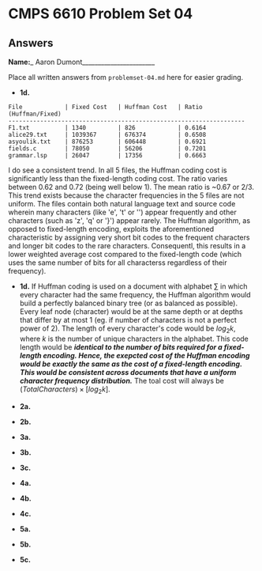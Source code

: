 # CMPS 6610 Problem Set 04
## Answers

**Name:**_ Aaron Dumont_______________________


Place all written answers from `problemset-04.md` here for easier grading.




- **1d.**
```
File            | Fixed Cost   | Huffman Cost   | Ratio (Huffman/Fixed)
-------------------------------------------------------------------
F1.txt          | 1340         | 826            | 0.6164
alice29.txt     | 1039367      | 676374         | 0.6508
asyoulik.txt    | 876253       | 606448         | 0.6921
fields.c        | 78050        | 56206          | 0.7201
grammar.lsp     | 26047        | 17356          | 0.6663
```
I do see a consistent trend. In all 5 files, the Huffman coding cost is significantly less than the fixed-length coding cost. The ratio varies between 0.62 and 0.72 (being well below 1). The mean ratio is ~0.67 or 2/3. This trend exists because the character frequencies in the 5 files are not uniform. The files contain both natural language text and source code wherein many characters (like 'e', 't' or '') appear frequently and other characters (such as 'z', 'q' or '}') appear rarely. The Huffman algorithm, as opposed to fixed-length encoding, exploits the aforementioned characteristic by assigning very short bit codes to the frequent characters and longer bit codes to the rare characters. Consequentl, this results in a lower weighted average cost compared to the fixed-length code (which uses the same number of bits for all characterss regardless of their frequency).

- **1d.**
If Huffman coding is used on a document with alphabet $\sum$ in which every character had the same frequency, the Huffman algorithm would build a perfectly balanced binary tree (or as balanced as possible). Every leaf node (character) would be at the same depth or at depths that differ by at most 1 (eg. if number of characters is not a perfect power of 2). The length of every character's code would be $log_2k$, where $k$ is the number of unique characters in the alphabet. This code length would be ***identical to the number of bits required for a fixed-length encoding. Hence, the exepcted cost of the Huffman encoding would be exactly the same as the cost of a fixed-length encoding.*** ***This would be consistent across documents that have a uniform character frequency distribution.*** The toal cost will always be $(Total Characters)\times [log_2k]$.




- **2a.**




- **2b.**




- **3a.**



- **3b.**




- **3c.**



- **4a.**



- **4b.**




- **4c.**


- **5a.**



- **5b.**




- **5c.**
